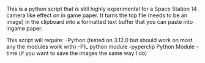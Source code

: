 This is a python script that is still highly experimental for a Space Station 14 camera like effect on in game paper. 
It turns the top file (needs to be an image) in the clipboard into a formatted text buffer that you can paste into ingame paper.

This script will require: 
  -Python (tested on 3.12.0 but should work on most any the modules work with)
  -PIL python module
  -pyperclip Python Module
  -time (if you want to save the images the same way I do)
